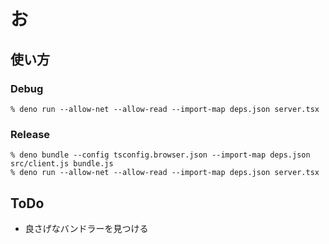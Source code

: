 # お

## 使い方

### Debug

```
% deno run --allow-net --allow-read --import-map deps.json server.tsx
```

### Release

```
% deno bundle --config tsconfig.browser.json --import-map deps.json src/client.js bundle.js
% deno run --allow-net --allow-read --import-map deps.json server.tsx
```

## ToDo

- 良さげなバンドラーを見つける
